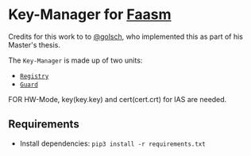 # Key-Manager for [Faasm](https://github.com/faasm/faasm)

Credits for this work to to [@golsch](https://github.com/golsch), who implemented this as part of his Master's thesis.

The ```Key-Manager``` is made up of two units:
* [```Registry```](./docs/registry.md)
* [```Guard```](./docs/guard.md)

FOR HW-Mode, key(key.key) and cert(cert.crt) for IAS are needed.

## Requirements
- Install dependencies: `pip3 install -r requirements.txt`
